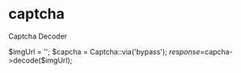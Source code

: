 # captcha
Captcha Decoder

$imgUrl = '';
$capcha = Captcha::via('bypass');
$response  =$capcha->decode($imgUrl);
